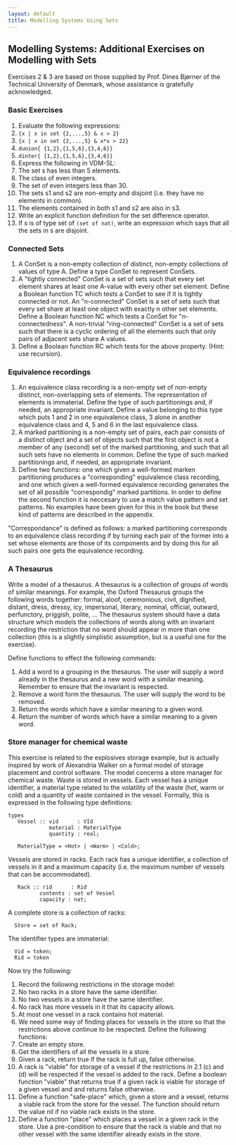 ```yaml
---
layout: default
title: Modelling Systems Using Sets
---
```


## Modelling Systems: Additional Exercises on Modelling with Sets

Exercises 2 & 3 are based on those supplied by Prof. Dines Bjørner of the Technical University of Denmark, whose assistance is gratefully acknowledged.

### Basic Exercises

1. Evaluate the following expressions:
 1. `{x | x in set {2,...,5} & x > 2}`
 2. `{x | x in set {2,...,5} & x*x > 22}`
 3. `dunion{ {1,2},{1,5,6},{3,4,6}}`
 4. `dinter{ {1,2},{1,5,6},{3,4,6}}`
2. Express the following in VDM-SL:
 1. The set s has less than 5 elements.
 2. The class of even integers.
 3. The set of even integers less than 30.
 4. The sets s1 and s2 are non-empty and disjoint (i.e. they have no elements in common).
 5. The elements contained in both s1 and s2 are also in s3.
3. Write an explicit function definition for the set difference operator.
4. If s is of type set of `(set of nat)`, write an expression which says that all the sets in s are disjoint.

### Connected Sets

1. A ConSet is a non-empty collection of distinct, non-empty collections of values of type A. Define a type ConSet to represent ConSets.
2. A "tightly connected" ConSet is a set of sets such that every set element shares at least one A-value with every other set element. Define a Boolean function TC which tests a ConSet to see if it is tightly connected or not.
An "n-connected" ConSet is a set of sets such that every set share at least one object with exactly n other set elements. Define a Boolean function NC which tests a ConSet for "n-connectedness".
A non-trivial "ring-connected" ConSet is a set of sets such that there is a cyclic ordering of all the elements such that only pairs of adjacent sets share A values.
3. Define a Boolean function RC which tests for the above property. (Hint: use recursion).

### Equivalence recordings

1. An equivalence class recording is a non-empty set of non-empty distinct, non-overlapping sets of elements. The representation of elements is immaterial. Define the type of such partitionings and, if needed, an appropriate invariant. Define a value belonging to this type which puts 1 and 2 in one equivalence class, 3 alone in another equivalence class and 4, 5 and 6 in the last equivalence class.
2. A marked partitioning is a non-empty set of pairs, each pair consists of a distinct object and a set of objects such that the first object is not a member of any (second) set of the marked partitioning, and such that all such sets have no elements in common. Define the type of such marked partitionings and, if needed, an appropriate invariant.
3. Define two functions: one which given a well-formed marken partitioning produces a "corresponding" equivalence class recording, and one which given a well-formed equivalence recording generates the set of all possible "correspondig" marked partitions. In order to define the second function it is neccesary to use a match value pattern and set patterns. No examples have been given for this in the book but these kind of patterns are described in the appendix.

"Correspondance" is defined as follows: a marked partitioning corresponds to an equivalence class recording if by turning each pair of the former into a set whose elements are those of its components and by doing this for all such pairs one gets the equivalence recording.

### A Thesaurus

Write a model of a thesaurus. A thesaurus is a collection of groups of words of similar meanings. For example, the Oxford Thesaurus groups the following words together: formal, aloof, ceremonious, civil, dignified, distant, dress, dressy, icy, impersonal, literary, nominal, official, outward, perfunctory, priggish, polite, ... The thesaurus system should have a data structure which models the collections of words along with an invariant recording the restriction that no word should appear in more than one collection (this is a slightly simplistic assumption, but is a useful one for the exercise).

Define functions to effect the following commands:

1. Add a word to a grouping in the thesaurus. The user will supply a word already in the thesaurus and a new word with a similar meaning. Remember to ensure that the invariant is respected.
2. Remove a word form the thesaurus. The user will supply the word to be removed.
3. Return the words which have a similar meaning to a given word.
4. Return the number of words which have a similar meaning to a given word.

### Store manager for chemical waste

This exercise is related to the explosives storage example, but is actually inspired by work of Alexandria Walker on a formal model of storage placement and control software. The model concerns a store manager for chemical waste. Waste is stored in vessels. Each vessel has a unique identifier, a material type related to the volatility of the waste (hot, warm or cold) and a quantity of waste contained in the vessel. Formally, this is expressed in the following type definitions:

~~~
types
   Vessel :: vid      : VId
             material : MaterialType
             quantity : real;

   MaterialType = <Hot> | <Warm> | <Cold>;
~~~
   
Vessels are stored in racks. Each rack has a unique identifier, a collection of vessels in it and a maximum capacity (i.e. the maximum number of vessels that can be accommodated).

~~~
   Rack :: rid      : Rid
          contents : set of Vessel
          capacity : nat;
~~~
		  
A complete store is a collection of racks:

~~~
  Store = set of Rack;
~~~
  
The identifier types are immaterial:

~~~
  Vid = token; 
  Rid = token 
~~~
  
Now try the following:

1. Record the following restrictions in the storage model:
 1. No two racks in a store have the same identifier.
 2. No two vessels in a store have the same identifier.
 3. No rack has more vessels in it that its capacity allows.
 4. At most one vessel in a rack contains hot material.
2. We need some way of finding places for vessels in the store so that the restrictions above continue to be respected. Define the following functions:
 1. Create an empty store.
 2. Get the identifiers of all the vessels in a store.
 3. Given a rack, return true if the rack is full up, false otherwise.
 4. A rack is "viable" for storage of a vessel if the restrictions in 2.1 (c) and (d) will be respected if the vessel is added to the rack. Define a boolean function "viable" that returns true if a given rack is viable for storage of a given vessel and and returns false otherwise.
 5. Define a function "safe-place" which, given a store and a vessel, returns a viable rack from the store for the vessel. The function should return the value nil if no viable rack exists in the store.
 6. Define a function "place" which places a vessel in a given rack in the store. Use a pre-condition to ensure that the rack is viable and that no other vessel with the same identifier already exists in the store.